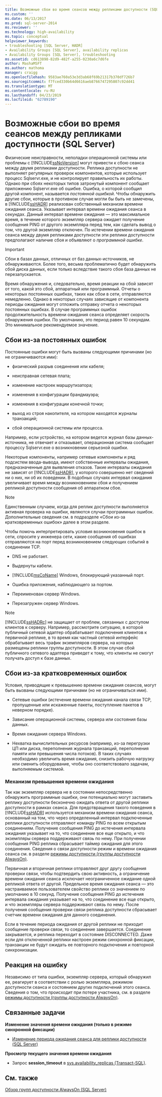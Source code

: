 ```yaml
---
title: Возможные сбои во время сеансов между репликами доступности (SQL Server) | Документы Майкрософт
ms.custom: ''
ms.date: 06/13/2017
ms.prod: sql-server-2014
ms.reviewer: ''
ms.technology: high-availability
ms.topic: conceptual
helpviewer_keywords:
- troubleshooting [SQL Server, HADR]
- Availability Groups [SQL Server], availability replicas
- Availability Groups [SQL Server], troubleshooting
ms.assetid: cd613898-82d9-482f-a255-0230a6c7d6fe
author: MashaMSFT
ms.author: mathoma
manager: craigg
ms.openlocfilehash: 9583ae760a53e3d3ab68f69b21317b370df726b7
ms.sourcegitcommit: f7fced330b64d6616aeb8766747295807c92dd41
ms.translationtype: MT
ms.contentlocale: ru-RU
ms.lasthandoff: 04/23/2019
ms.locfileid: "62789190"
---
```

# <a name="possible-failures-during-sessions-between-availability-replicas-sql-server"></a>Возможные сбои во время сеансов между репликами доступности (SQL Server)
  Физические неисправности, неполадки операционной системы или проблемы с [!INCLUDE[ssNoVersion](../../../includes/ssnoversion-md.md)] могут привести к сбою сеанса между двумя репликами доступности. Реплика доступности не выполняет регулярных проверок компонентов, которые использует процесс Sqlservr.exe, и не контролирует правильность их работы. Однако при сбоях некоторых типов затронутый компонент сообщает приложению Sqlservr.exe об ошибке. Ошибка, о которой сообщил другой компонент, называется *постоянной ошибкой*. Чтобы обнаружить другие сбои, которые в противном случае могли бы быть не замечены, в [!INCLUDE[ssHADR](../../../includes/sshadr-md.md)] реализован собственный механизм времени ожидания сеанса. Указывает интервал времени ожидания сеанса в секундах. Данный интервал времени ожидания — это максимальное время, в течение которого экземпляр сервера ожидает получение сообщения PING от другого экземпляра перед тем, как сделать вывод о том, что другой экземпляр отключен. По истечении времени ожидания сеанса между двумя репликами доступности эти реплики доступности предполагают наличие сбоя и объявляют о *программной ошибке*.  
  
> [!IMPORTANT]  
>  Сбои в базах данных, отличных от баз данных-источников, не обнаруживаются. Более того, весьма проблематично будет обнаружить сбой диска данных, если только вследствие такого сбоя база данных не перезапускается.  
  
 Время обнаружения и, следовательно, время реакции на сбой зависят от того, какой это сбой, аппаратный или программный. Отчеты о некоторых постоянных ошибках, таких как сбои в сети, отправляются немедленно. Однако в некоторых случаях зависящие от компонента периоды ожидания могут отложить отправку отчета о некоторых постоянных ошибках. В случае программных ошибок продолжительность времени ожидания сеанса определяет скорость обнаружения ошибки. По умолчанию, это период равен 10 секундам. Это минимальное рекомендуемое значение.  
  
## <a name="failures-due-to-hard-errors"></a>Сбои из-за постоянных ошибок  
 Постоянные ошибки могут быть вызваны следующими причинами (но не ограничиваются ими):  
  
-   физический разрыв соединения или кабеля;  
  
-   неисправная сетевая плата;  
  
-   изменение настроек маршрутизатора;  
  
-   изменения в конфигурации брандмауэра;  
  
-   изменения в конфигурации конечной точки;  
  
-   выход из строя накопителя, на котором находятся журналы транзакций;  
  
-   сбой операционной системы или процесса.  
  
 Например, если устройство, на котором ведется журнал базы данных-источника, не отвечает и отказывает, операционная система сообщает процессу Sqlservr.exe о возникновении серьезной ошибки.  
  
 Некоторые компоненты, например сетевые компоненты и ряд подсистем ввода-вывода, имеют собственные интервалы ожидания, предназначенные для выявления отказов. Такие интервалы ожидания не зависят от [!INCLUDE[ssHADR](../../../includes/sshadr-md.md)], у которого совершенно нет сведений ни о них, ни об их поведении. В подобных случаях интервал ожидания увеличивает время между возникновением сбоя и получением репликой доступности сообщения об аппаратном сбое.  
  
> [!NOTE]  
>  Единственным случаем, когда для реплик доступности выполняется активная проверка на ошибки, являются случаи программных ошибок. Дополнительные сведения см. в подразделе «Сбои из-за кратковременных ошибок» далее в этом разделе.  
  
 Чтобы помочь интерпретировать условия возникновения ошибок в сети, спросите у инженера сети, какие сообщения об ошибках отправляются на порт перед возникновением следующих событий в соединении TCP.  
  
-   DNS не работает.  
  
-   Выдернуты кабели.  
  
-   [!INCLUDE[msCoName](../../../includes/msconame-md.md)] Windows, блокирующий указанный порт.  
  
-   Ошибка приложения, наблюдающего за портом.  
  
-   Переименован сервер Windows.  
  
-   Перезагружен сервер Windows.  
  
> [!NOTE]  
>  [!INCLUDE[ssHADRc](../../../includes/sshadrc-md.md)] не защищает от проблем, связанных с доступом клиентов к серверу. Например, рассмотрите ситуацию, в которой публичный сетевой адаптер обрабатывает подключения клиентов к первичной реплике, в то время как частный сетевой интерфейс обрабатывает весь трафик экземпляров сервера, на которых размещены реплики группы доступности. В этом случае сбой публичного сетевого адаптера приведет к тому, что клиенты не смогут получать доступ к базе данных.  
  
## <a name="failures-due-to-soft-errors"></a>Сбои из-за кратковременных ошибок  
 Условия, приводящие к превышению времени ожидания сеансов, могут быть вызваны следующими причинами (но не ограничиваться ими).  
  
-   Сетевые ошибки (истечение времени ожидания канала связи TCP, пропущенные или искаженные пакеты, поступление пакетов в неверном порядке).  
  
-   Зависание операционной системы, сервера или состояния базы данных.  
  
-   Время ожидания сервера Windows.  
  
-   Нехватка вычислительных ресурсов (например, из-за перегрузки ЦП или диска, переполнения журнала транзакций, переполнения памяти или превышения числа потоков). В таких случаях необходимо увеличить время ожидания, снизить рабочую нагрузку или сменить оборудование, чтобы оно соответствовало задачам, выполняемым системой.  
  
### <a name="the-session-timeout-mechanism"></a>Механизм превышения времени ожидания  
 Так как экземпляр сервера не в состоянии непосредственно обнаружить программные ошибки, они потенциально могут заставить реплику доступности бесконечно ожидать ответа от другой реплики доступности в рамках сеанса. Для предотвращения такого поведения в [!INCLUDE[ssHADR](../../../includes/sshadr-md.md)] используется механизм времени ожидания сеанса, основанный на том, что через определенный интервал подключенные реплики доступности отправляют команду PING по всем открытым соединениям. Получение сообщения PING до истечения интервала ожидания указывает на то, что соединение все еще открыто, и что экземпляры сервера поддерживают связь по нему. При получении сообщения PING реплика сбрасывает таймер ожидания для этого соединения. Сведения о связи доступности режим и времени ожидания сеанса см. в разделе [режимы доступности (группы доступности AlwaysOn)](availability-modes-always-on-availability-groups.md).  
  
 Первичная и вторичная реплики отправляют друг другу сообщения проверки связи, чтобы подтвердить свою активность, а ограничение времени ожидания сеанса исключает неограниченное ожидание одной репликой ответа от другой. Предельное время ожидания сеанса — это настраиваемое пользователем свойство реплики со значением по умолчанию в 10 секунд. Получение сообщения PING до истечения интервала ожидания указывает на то, что соединение все еще открыто, и что экземпляры сервера поддерживают связь по нему. После получения сообщения проверки связи реплика доступности сбрасывает счетчик времени ожидания для данного соединения.  
  
 Если в течение периода ожидания от другой реплики не приходит сообщение проверки связи, то соединение завершается. Соединение закрывается, и реплика переходит в состояние DISCONNECTED. Даже если для отключенной реплики настроен режим синхронной фиксации, транзакции не будут ожидать ее повторного подключения и повторной синхронизации.  
  
## <a name="responding-to-an-error"></a>Реакция на ошибку  
 Независимо от типа ошибки, экземпляр сервера, который обнаружил ее, реагирует в соответствии с ролью экземпляра, режимом доступности сеанса и состоянием других подключений этого сеанса. Сведения о том, что происходит при потере участника, см. в разделе [режимы доступности (группы доступности AlwaysOn)](availability-modes-always-on-availability-groups.md).  
  
## <a name="related-tasks"></a>Связанные задачи  
 **Изменение значения времени ожидания (только в режиме синхронной фиксации)**  
  
-   [Изменение периода ожидания сеанса для реплики доступности (SQL Server)](change-the-session-timeout-period-for-an-availability-replica-sql-server.md)  
  
 **Просмотр текущего значения времени ожидания**  
  
-   Запрос **session_timeout** в [sys.availability_replicas (Transact-SQL)](/sql/relational-databases/system-catalog-views/sys-availability-replicas-transact-sql).  
  
## <a name="see-also"></a>См. также  
 [Обзор групп доступности AlwaysOn &#40;SQL Server&#41;](overview-of-always-on-availability-groups-sql-server.md)  
  
  
